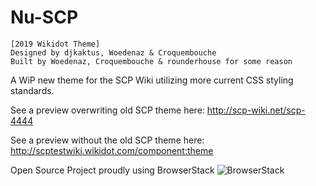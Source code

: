 # Nu-SCP

    [2019 Wikidot Theme]
    Designed by djkaktus, Woedenaz & Croquembouche
    Built by Woedenaz, Croquembouche & rounderhouse for some reason
    
    
A WiP new theme for the SCP Wiki utilizing more current CSS styling standards.

See a preview overwriting old SCP theme here: http://scp-wiki.net/scp-4444

See a preview without the old SCP theme here: http://scptestwiki.wikidot.com/component:theme

Open Source Project proudly using BrowserStack
![BrowserStack](https://nu-scptheme.github.io/Nu-SCP/images/browserstack-logo-600x315.png)
